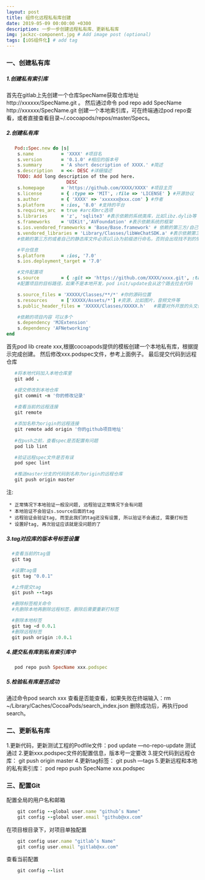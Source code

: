 ```yaml
---
layout: post
title: 组件化远程私有库创建
date: 2019-05-09 00:00:00 +0300
description: 一步一步创建远程私有库、更新私有库
img: jackzc-component.jpg # Add image post (optional)
tags: [iOS组件化] # add tag
---
```


### 一、创建私有库

##### 1.创建私有索引库
首先在gitlab上先创建一个仓库SpecName获取仓库地址 http://xxxxxx/SpecName.git 。
然后通过命令 pod repo add SpecName http://xxxxxx/SpecName.git 创建一个本地索引库，可在终端通过pod repo查看，或者直接查看目录~/.cocoapods/repos/master/Specs。

##### 2.创建私有库

```ruby
   Pod::Spec.new do |s|
    s.name          = 'XXXX' #项目名
    s.version       = '0.1.0' #相应的版本号
    s.summary       = 'A short description of XXXX.' #简述
    s.description   = <<‐ DESC #详细描述
    TODO: Add long description of the pod here.
                      DESC
    s.homepage      = 'https://github.com/XXXX/XXXX' #项目主页
    s.license       = { :type => 'MIT', :file => 'LICENSE' } #开源协议
    s.author        = { 'XXXX' => 'xxxxxx@xxx.com' } #作者
    s.platform      = :ios, '8.0' #支持的平台
    s.requires_arc  = true #arc和mrc选项
    s.libraries     = 'z', 'sqlite3' #表示依赖的系统类库，比如libz.dylib等
    s.frameworks    = 'UIKit','AVFoundation' #表示依赖系统的框架
    s.ios.vendored_frameworks = 'Base/Base.framework' # 依赖的第三方/自己的framework
    s.vendored_libraries = 'Library/Classes/libWeChatSDK.a' #表示依赖第三方/自己的静态库（比如libWeChatSDK.a）
    #依赖的第三方的或者自己的静态库文件必须以lib为前缀进行命名，否则会出现找不到的情况，这一点非常重要

    #平台信息
    s.platform      = :ios, '7.0'
    s.ios.deployment_target = '7.0'

    #文件配置项
    s.source        = { :git => 'https://github.com/XXXX/xxxx.git', :tag => s.version.to_s }
    #配置项目的目标路径，如果不是本地开发，pod init/update会从这个路去拉去代码

    s.source_files = 'XXXXX/Classes/**/*' #你的源码位置
    s.resources     = ['XXXXX/Assets/*'] #资源，比如图片，音频文件等
    s.public_header_files = 'XXXXX/Classes/XXXXX.h'   #需要对外开放的头文件

    #依赖的项目内容 可以多个
    s.dependency 'MJExtension'
    s.dependency 'AFNetworking'
end

```

首先pod lib create xxx,根据cocoapods提供的模板创建一个本地私有库，根据提示完成创建。
然后修改xxx.podspec文件，参考上面例子。
最后提交代码到远程仓库

```ruby
   #将本地代码加入本地仓库里
   git add .

   #提交修改到本地仓库
   git commit -m '你的修改记录'
   
   #查看当前的远程连接
   git remote 

   #添加名称为origin的远程连接
   git remote add origin '你的github项目地址'
   
   #在push之前，查看spec是否配置有问题
   pod lib lint

   #验证远程spec文件是否有误
   pod spec lint

   #推送master分支的代码到名称为origin的远程仓库
   git push origin master

```
 
注:

     * 正常情况下本地验证一般没问题, 远程验证正常情况下会有问题
     * 本地验证不会验证s.source后面的tag
     * 远程验证会验证tag, 而至此我们的tag还没有设置, 所以验证不会通过, 需要打标签
     * 设置好tag, 再次验证应该就是没问题的了

##### 3.tag对应库的版本号标签设置

```ruby
  #查看当前的tag值
  git tag

  #设置tag值
  git tag "0.0.1"

  #上传提交tag
  git push --tags

  #删除标签相关命令
  #先删除本地再删除远程标签，删除后需要重新打标签

  #删除本地标签
  git tag -d 0.0.1
  #删除远程标签
  git push origin :0.0.1
```

##### 4.提交私有库到私有索引库中

```ruby
   pod repo push SpecName xxx.podspec
```

##### 5.检验私有库是否成功

通过命令pod search xxx 查看是否能查看，如果失败在终端输入：rm ~/Library/Caches/CocoaPods/search_index.json 删除成功后，再执行pod search。

### 二、更新私有库

1.更新代码，更新测试工程的Podfile文件：pod update —no-repo-update 测试通过
2.更新xxx.podspec文件的配置信息，版本号一定要改
3.提交代码到远程仓库： git push origin master
4.更新tag标签： git push —tags
5.更新远程和本地的私有索引库： pod repo push SpecName xxx.podspec

### 三、配置Git

配置全局的用户名和邮箱
```ruby
    git config --global user.name "github’s Name"
    git config --global user.email "github@xx.com"
```

在项目根目录下，对项目单独配置
```ruby
    git config user.name "gitlab’s Name"
    git config user.email "gitlab@xx.com"
```

查看当前配置
```ruby
    git config --list
```
